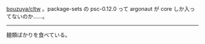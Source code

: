 [bouzuya/cltw][] 。package-sets の psc-0.12.0 って argonaut が core しか入ってないのか……。

-----

麺類ばかりを食べている。

[bouzuya/cltw]: https://github.com/bouzuya/cltw
